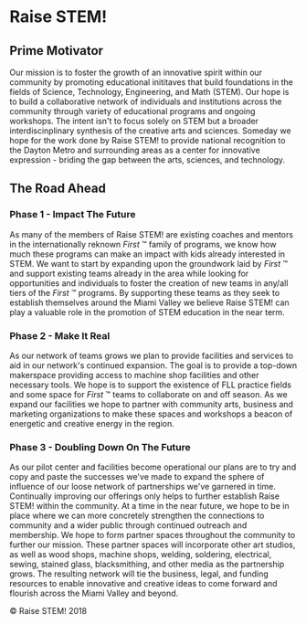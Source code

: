 
# Raise STEM!

## Prime Motivator

Our mission is to foster the growth of an innovative spirit within our community by promoting educational inititaves that build foundations in the fields of Science, Technology, Engineering, and Math (STEM). Our hope is to build a collaborative network of individuals and institutions across the community through variety of educational programs and ongoing workshops. The intent isn't to focus solely on STEM but a broader interdiscinplinary synthesis of the creative arts and sciences. Someday we hope for the work done by Raise STEM! to provide national recognition to the Dayton Metro and surrounding areas as a center for innovative expression - briding the gap between the arts, sciences, and technology.


## The Road Ahead

### Phase 1 - Impact The Future 
As many of the members of Raise STEM! are existing coaches and mentors in the internationally reknown _First_ &trade; family of programs, we know how much these programs can make an impact with kids already interested in STEM. We want to start by expanding upon the groundwork laid by _First_ &trade; and support existing teams already in the area while looking for opportunities and individuals to foster the creation of new teams in any/all tiers of the _First_ &trade; programs. By supporting these teams as they seek to establish themselves around the Miami Valley we believe Raise STEM! can play a valuable role in the promotion of STEM education in the near term.

### Phase 2 - Make It Real
As our network of teams grows we plan to provide facilities and services to aid in our network's continued expansion. The goal is to provide a top-down makerspace providing access to machine shop facilities and other necessary tools. We hope is to support the existence of FLL practice fields and some space for _First_ &trade; teams to collaborate on and off season. As we expand our facilities we hope to partner with community arts, business and marketing organizations to make these spaces and workshops a beacon of energetic and creative energy in the region.

### Phase 3 - Doubling Down On The Future
As our pilot center and facilities become operational our plans are to try and copy and paste the successes we've made to expand the sphere of influence of our loose network of partnerships we've garnered in time. Continually improving our offerings only helps to further establish Raise STEM! within the community. At a time in the near future, we hope to be in place where we can more concretely strengthen the connections to community and a wider public through continued outreach and membership. We hope to form partner spaces throughout the community to further our mission. These partner spaces will incorporate other art studios, as well as wood shops, machine shops, welding, soldering, electrical, sewing, stained glass, blacksmithing, and other media as the partnership grows. The resulting network will tie the business, legal, and funding resources to enable innovative and creative ideas to come forward and flourish across the Miami Valley and beyond.


&copy; Raise STEM! 2018
